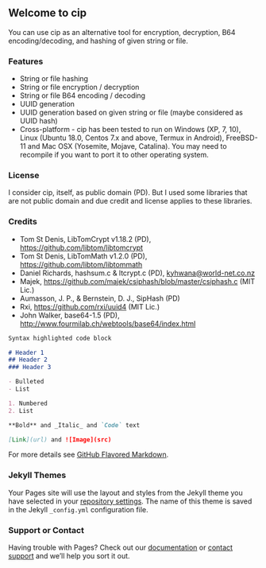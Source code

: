 ## Welcome to cip

You can use cip as an alternative tool for encryption, decryption, B64 encoding/decoding, and hashing of given string or file.

### Features
* String or file hashing
* String or file encryption / decryption
* String or file B64 encoding / decoding
* UUID generation
* UUID generation based on given string or file (maybe considered as UUID hash)
* Cross-platform - cip has been tested to run on Windows (XP, 7, 10), Linux (Ubuntu 18.0, Centos 7.x and above, Termux in Android), FreeBSD-11 and Mac OSX (Yosemite, Mojave, Catalina). You may need to recompile if you want to port it to other operating system.

### License
I consider cip, itself, as public domain (PD). But I used some libraries that are not public domain and due credit and license applies to these libraries.

### Credits
- Tom St Denis, LibTomCrypt v1.18.2 (PD), https://github.com/libtom/libtomcrypt
- Tom St Denis, LibTomMath v1.2.0 (PD), https://github.com/libtom/libtommath
- Daniel Richards, hashsum.c & ltcrypt.c (PD), kyhwana@world-net.co.nz
- Majek, https://github.com/majek/csiphash/blob/master/csiphash.c (MIT Lic.)
- Aumasson, J. P., & Bernstein, D. J., SipHash (PD)
- Rxi, https://github.com/rxi/uuid4 (MIT Lic.)
- John Walker, base64-1.5 (PD), http://www.fourmilab.ch/webtools/base64/index.html

```markdown
Syntax highlighted code block

# Header 1
## Header 2
### Header 3

- Bulleted
- List

1. Numbered
2. List

**Bold** and _Italic_ and `Code` text

[Link](url) and ![Image](src)
```

For more details see [GitHub Flavored Markdown](https://guides.github.com/features/mastering-markdown/).

### Jekyll Themes

Your Pages site will use the layout and styles from the Jekyll theme you have selected in your [repository settings](https://github.com/nutsbox/cip/settings/pages). The name of this theme is saved in the Jekyll `_config.yml` configuration file.

### Support or Contact

Having trouble with Pages? Check out our [documentation](https://docs.github.com/categories/github-pages-basics/) or [contact support](https://support.github.com/contact) and we’ll help you sort it out.

